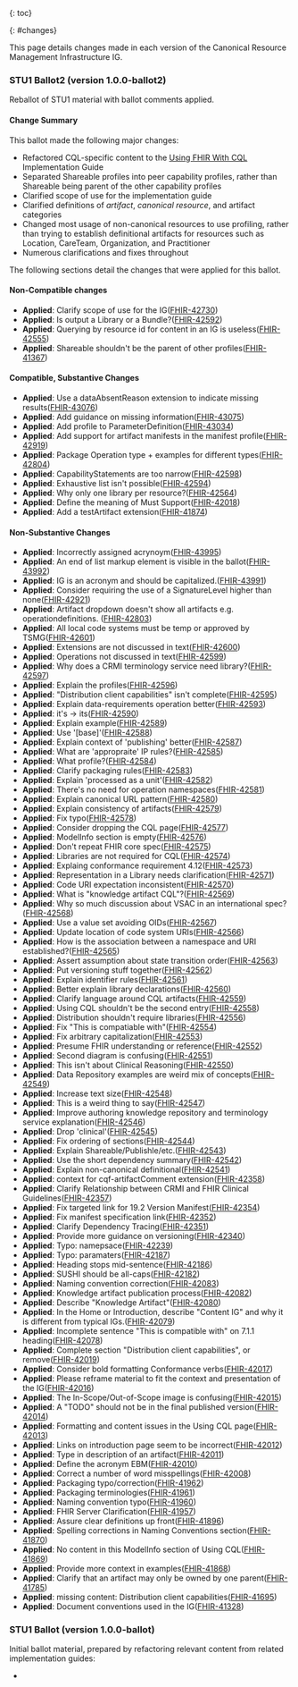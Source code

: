 {: toc}

{: #changes}

This page details changes made in each version of the Canonical Resource Management Infrastructure IG.

### STU1 Ballot2 (version 1.0.0-ballot2)

Reballot of STU1 material with ballot comments applied.

#### Change Summary

This ballot made the following major changes:

* Refactored CQL-specific content to the [Using FHIR With CQL](http://build.fhir.org/ig/HL7/cql-ig) Implementation Guide
* Separated Shareable profiles into peer capability profiles, rather than Shareable being parent of the other capability profiles
* Clarified scope of use for the implementation guide
* Clarified definitions of _artifact_, _canonical resource_, and artifact categories
* Changed most usage of non-canonical resources to use profiling, rather than trying to establish definitional artifacts for resources such as Location, CareTeam, Organization, and Practitioner
* Numerous clarifications and fixes throughout

The following sections detail the changes that were applied for this ballot.

#### Non-Compatible changes

* **Applied**: Clarify scope of use for the IG([FHIR-42730](https://jira.hl7.org/browse/FHIR-42730))
* **Applied**: Is output a Library or a Bundle?([FHIR-42592](https://jira.hl7.org/browse/FHIR-42592))
* **Applied**: Querying by resource id for content in an IG is useless([FHIR-42555](https://jira.hl7.org/browse/FHIR-42555))
* **Applied**: Shareable shouldn't be the parent of other profiles([FHIR-41367](https://jira.hl7.org/browse/FHIR-41367))

#### Compatible, Substantive Changes

* **Applied**: Use a dataAbsentReason extension to indicate missing results([FHIR-43076](https://jira.hl7.org/browse/FHIR-43076))
* **Applied**: Add guidance on missing information([FHIR-43075](https://jira.hl7.org/browse/FHIR-43075))
* **Applied**: Add profile to ParameterDefinition([FHIR-43034](https://jira.hl7.org/browse/FHIR-43034))
* **Applied**: Add support for artifact manifests in the manifest profile([FHIR-42919](https://jira.hl7.org/browse/FHIR-42919))
* **Applied**: Package Operation type + examples for different types([FHIR-42804](https://jira.hl7.org/browse/FHIR-42804))
* **Applied**: CapabilityStatements are too narrow([FHIR-42598](https://jira.hl7.org/browse/FHIR-42598))
* **Applied**: Exhaustive list isn't possible([FHIR-42594](https://jira.hl7.org/browse/FHIR-42594))
* **Applied**: Why only one library per resource?([FHIR-42564](https://jira.hl7.org/browse/FHIR-42564))
* **Applied**: Define the meaning of Must Support([FHIR-42018](https://jira.hl7.org/browse/FHIR-42018))
* **Applied**: Add a testArtifact extension([FHIR-41874](https://jira.hl7.org/browse/FHIR-41874))

#### Non-Substantive Changes

* **Applied**: Incorrectly assigned acrynoym([FHIR-43995](https://jira.hl7.org/browse/FHIR-43995))
* **Applied**: An end of list markup element is visible in the ballot([FHIR-43992](https://jira.hl7.org/browse/FHIR-43992))
* **Applied**: IG is an acronym and should be capitalized.([FHIR-43991](https://jira.hl7.org/browse/FHIR-43991))
* **Applied**: Consider requiring the use of a SignatureLevel higher than none([FHIR-42921](https://jira.hl7.org/browse/FHIR-42921))
* **Applied**: Artifact dropdown doesn't show all artifacts e.g. operationdefinitions. ([FHIR-42803](https://jira.hl7.org/browse/FHIR-42803))
* **Applied**: All local code systems must be temp or approved by TSMG([FHIR-42601](https://jira.hl7.org/browse/FHIR-42601))
* **Applied**: Extensions are not discussed in text([FHIR-42600](https://jira.hl7.org/browse/FHIR-42600))
* **Applied**: Operations not discussed in text([FHIR-42599](https://jira.hl7.org/browse/FHIR-42599))
* **Applied**: Why does a CRMI terminology service need library?([FHIR-42597](https://jira.hl7.org/browse/FHIR-42597))
* **Applied**: Explain the profiles([FHIR-42596](https://jira.hl7.org/browse/FHIR-42596))
* **Applied**: "Distribution client capabilities" isn't complete([FHIR-42595](https://jira.hl7.org/browse/FHIR-42595))
* **Applied**: Explain data-requirements operation better([FHIR-42593](https://jira.hl7.org/browse/FHIR-42593))
* **Applied**: it's -> its([FHIR-42590](https://jira.hl7.org/browse/FHIR-42590))
* **Applied**: Explain example([FHIR-42589](https://jira.hl7.org/browse/FHIR-42589))
* **Applied**: Use '[base]'([FHIR-42588](https://jira.hl7.org/browse/FHIR-42588))
* **Applied**: Explain context of 'publishing' better([FHIR-42587](https://jira.hl7.org/browse/FHIR-42587))
* **Applied**: What are 'appropraite' IP rules?([FHIR-42585](https://jira.hl7.org/browse/FHIR-42585))
* **Applied**: What profile?([FHIR-42584](https://jira.hl7.org/browse/FHIR-42584))
* **Applied**: Clarify packaging rules([FHIR-42583](https://jira.hl7.org/browse/FHIR-42583))
* **Applied**: Explain 'processed as a unit'([FHIR-42582](https://jira.hl7.org/browse/FHIR-42582))
* **Applied**: There's no need for operation namespaces([FHIR-42581](https://jira.hl7.org/browse/FHIR-42581))
* **Applied**: Explain canonical URL pattern([FHIR-42580](https://jira.hl7.org/browse/FHIR-42580))
* **Applied**: Explain consistency of artifacts([FHIR-42579](https://jira.hl7.org/browse/FHIR-42579))
* **Applied**: Fix typo([FHIR-42578](https://jira.hl7.org/browse/FHIR-42578))
* **Applied**: Consider dropping the CQL page([FHIR-42577](https://jira.hl7.org/browse/FHIR-42577))
* **Applied**: ModelInfo section is empty([FHIR-42576](https://jira.hl7.org/browse/FHIR-42576))
* **Applied**: Don't repeat FHIR core spec([FHIR-42575](https://jira.hl7.org/browse/FHIR-42575))
* **Applied**: Libraries are not required for CQL([FHIR-42574](https://jira.hl7.org/browse/FHIR-42574))
* **Applied**: Explaing conformance requirement 4.12([FHIR-42573](https://jira.hl7.org/browse/FHIR-42573))
* **Applied**: Representation in a Library needs clarification([FHIR-42571](https://jira.hl7.org/browse/FHIR-42571))
* **Applied**: Code URI expectation inconsistent([FHIR-42570](https://jira.hl7.org/browse/FHIR-42570))
* **Applied**: What is "knowledge artifact CQL"?([FHIR-42569](https://jira.hl7.org/browse/FHIR-42569))
* **Applied**: Why so much discussion about VSAC in an international spec?([FHIR-42568](https://jira.hl7.org/browse/FHIR-42568))
* **Applied**: Use a value set avoiding OIDs([FHIR-42567](https://jira.hl7.org/browse/FHIR-42567))
* **Applied**: Update location of code system URIs([FHIR-42566](https://jira.hl7.org/browse/FHIR-42566))
* **Applied**: How is the association between a namespace and URI established?([FHIR-42565](https://jira.hl7.org/browse/FHIR-42565))
* **Applied**: Assert assumption about state transition order([FHIR-42563](https://jira.hl7.org/browse/FHIR-42563))
* **Applied**: Put versioning stuff together([FHIR-42562](https://jira.hl7.org/browse/FHIR-42562))
* **Applied**: Explain identifier rules([FHIR-42561](https://jira.hl7.org/browse/FHIR-42561))
* **Applied**: Better explain library declarations([FHIR-42560](https://jira.hl7.org/browse/FHIR-42560))
* **Applied**: Clarify language around CQL artifacts([FHIR-42559](https://jira.hl7.org/browse/FHIR-42559))
* **Applied**: Using CQL shouldn't be the second entry([FHIR-42558](https://jira.hl7.org/browse/FHIR-42558))
* **Applied**: Distribution shouldn't require libraries([FHIR-42556](https://jira.hl7.org/browse/FHIR-42556))
* **Applied**: Fix "This is compatiable with"([FHIR-42554](https://jira.hl7.org/browse/FHIR-42554))
* **Applied**: Fix arbitrary capitalization([FHIR-42553](https://jira.hl7.org/browse/FHIR-42553))
* **Applied**: Presume FHIR understanding or reference([FHIR-42552](https://jira.hl7.org/browse/FHIR-42552))
* **Applied**: Second diagram is confusing([FHIR-42551](https://jira.hl7.org/browse/FHIR-42551))
* **Applied**: This isn't about Clinical Reasoning([FHIR-42550](https://jira.hl7.org/browse/FHIR-42550))
* **Applied**: Data Repository examples are weird mix of concepts([FHIR-42549](https://jira.hl7.org/browse/FHIR-42549))
* **Applied**: Increase text size([FHIR-42548](https://jira.hl7.org/browse/FHIR-42548))
* **Applied**: This is a weird thing to say([FHIR-42547](https://jira.hl7.org/browse/FHIR-42547))
* **Applied**: Improve authoring knowledge repository and terminology service explanation([FHIR-42546](https://jira.hl7.org/browse/FHIR-42546))
* **Applied**: Drop 'clinical'([FHIR-42545](https://jira.hl7.org/browse/FHIR-42545))
* **Applied**: Fix ordering of sections([FHIR-42544](https://jira.hl7.org/browse/FHIR-42544))
* **Applied**: Explain Shareable/Publishle/etc.([FHIR-42543](https://jira.hl7.org/browse/FHIR-42543))
* **Applied**: Use the short dependency summary([FHIR-42542](https://jira.hl7.org/browse/FHIR-42542))
* **Applied**: Explain non-canonical definitional([FHIR-42541](https://jira.hl7.org/browse/FHIR-42541))
* **Applied**: context for cqf-artifactComment extension([FHIR-42358](https://jira.hl7.org/browse/FHIR-42358))
* **Applied**: Clarify Relationship between CRMI and FHIR Clinical Guidelines([FHIR-42357](https://jira.hl7.org/browse/FHIR-42357))
* **Applied**: Fix targeted link for 19.2 Version Manifest([FHIR-42354](https://jira.hl7.org/browse/FHIR-42354))
* **Applied**: Fix manifest specification link([FHIR-42352](https://jira.hl7.org/browse/FHIR-42352))
* **Applied**: Clarify Dependency Tracing([FHIR-42351](https://jira.hl7.org/browse/FHIR-42351))
* **Applied**: Provide more guidance on versioning([FHIR-42340](https://jira.hl7.org/browse/FHIR-42340))
* **Applied**: Typo: namepsace([FHIR-42239](https://jira.hl7.org/browse/FHIR-42239))
* **Applied**: Typo: paramaters([FHIR-42187](https://jira.hl7.org/browse/FHIR-42187))
* **Applied**: Heading stops mid-sentence([FHIR-42186](https://jira.hl7.org/browse/FHIR-42186))
* **Applied**: SUSHI should be all-caps([FHIR-42182](https://jira.hl7.org/browse/FHIR-42182))
* **Applied**: Naming convention correction([FHIR-42083](https://jira.hl7.org/browse/FHIR-42083))
* **Applied**: Knowledge artifact publication process([FHIR-42082](https://jira.hl7.org/browse/FHIR-42082))
* **Applied**: Describe "Knowledge Artifact"([FHIR-42080](https://jira.hl7.org/browse/FHIR-42080))
* **Applied**: In the Home or Introduction, describe "Content IG" and why it is different from typical IGs.([FHIR-42079](https://jira.hl7.org/browse/FHIR-42079))
* **Applied**: Incomplete sentence "This is compatible with" on 7.1.1 heading([FHIR-42078](https://jira.hl7.org/browse/FHIR-42078))
* **Applied**: Complete section "Distribution client capabilities", or remove([FHIR-42019](https://jira.hl7.org/browse/FHIR-42019))
* **Applied**: Consider bold formatting Conformance verbs([FHIR-42017](https://jira.hl7.org/browse/FHIR-42017))
* **Applied**: Please reframe material to fit the context and presentation of the IG([FHIR-42016](https://jira.hl7.org/browse/FHIR-42016))
* **Applied**: The In-Scope/Out-of-Scope image is confusing([FHIR-42015](https://jira.hl7.org/browse/FHIR-42015))
* **Applied**: A "TODO" should not be in the final published version([FHIR-42014](https://jira.hl7.org/browse/FHIR-42014))
* **Applied**: Formatting and content issues in the Using CQL page([FHIR-42013](https://jira.hl7.org/browse/FHIR-42013))
* **Applied**: Links on introduction page seem to be incorrect([FHIR-42012](https://jira.hl7.org/browse/FHIR-42012))
* **Applied**: Type in description of an artifact([FHIR-42011](https://jira.hl7.org/browse/FHIR-42011))
* **Applied**: Define the acronym EBM([FHIR-42010](https://jira.hl7.org/browse/FHIR-42010))
* **Applied**: Correct a number of word misspellings([FHIR-42008](https://jira.hl7.org/browse/FHIR-42008))
* **Applied**: Packaging typo/correction([FHIR-41962](https://jira.hl7.org/browse/FHIR-41962))
* **Applied**: Packaging terminologies([FHIR-41961](https://jira.hl7.org/browse/FHIR-41961))
* **Applied**: Naming convention typo([FHIR-41960](https://jira.hl7.org/browse/FHIR-41960))
* **Applied**: FHIR Server Clarification([FHIR-41957](https://jira.hl7.org/browse/FHIR-41957))
* **Applied**: Assure clear definitions up front([FHIR-41896](https://jira.hl7.org/browse/FHIR-41896))
* **Applied**: Spelling corrections in Naming Conventions section([FHIR-41870](https://jira.hl7.org/browse/FHIR-41870))
* **Applied**: No content in this ModelInfo section of Using CQL([FHIR-41869](https://jira.hl7.org/browse/FHIR-41869))
* **Applied**: Provide more context in examples([FHIR-41868](https://jira.hl7.org/browse/FHIR-41868))
* **Applied**: Clarify that an artifact may only be owned by one parent([FHIR-41785](https://jira.hl7.org/browse/FHIR-41785))
* **Applied**: missing content: Distribution client capabilities([FHIR-41695](https://jira.hl7.org/browse/FHIR-41695))
* **Applied**: Document conventions used in the IG([FHIR-41328](https://jira.hl7.org/browse/FHIR-41328))

### STU1 Ballot (version 1.0.0-ballot)

Initial ballot material, prepared by refactoring relevant content from related implementation guides:

* 
